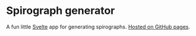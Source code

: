 # Spirograph generator

A fun little [Svelte](https://github.com/sveltejs/svelte) app for generating spirographs. [Hosted on GitHub pages](https://maartin0.github.io/spiro).
